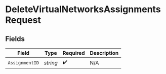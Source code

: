 # DeleteVirtualNetworksAssignmentsRequest


## Fields

| Field              | Type               | Required           | Description        |
| ------------------ | ------------------ | ------------------ | ------------------ |
| `AssignmentID`     | *string*           | :heavy_check_mark: | N/A                |